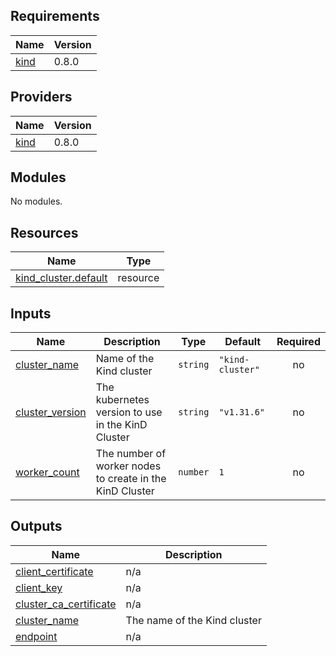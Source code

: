 <!-- BEGIN_TF_DOCS -->
## Requirements

| Name | Version |
|------|---------|
| <a name="requirement_kind"></a> [kind](#requirement\_kind) | 0.8.0 |

## Providers

| Name | Version |
|------|---------|
| <a name="provider_kind"></a> [kind](#provider\_kind) | 0.8.0 |

## Modules

No modules.

## Resources

| Name | Type |
|------|------|
| [kind_cluster.default](https://registry.terraform.io/providers/tehcyx/kind/0.8.0/docs/resources/cluster) | resource |

## Inputs

| Name | Description | Type | Default | Required |
|------|-------------|------|---------|:--------:|
| <a name="input_cluster_name"></a> [cluster\_name](#input\_cluster\_name) | Name of the Kind cluster | `string` | `"kind-cluster"` | no |
| <a name="input_cluster_version"></a> [cluster\_version](#input\_cluster\_version) | The kubernetes version to use in the KinD Cluster | `string` | `"v1.31.6"` | no |
| <a name="input_worker_count"></a> [worker\_count](#input\_worker\_count) | The number of worker nodes to create in the KinD Cluster | `number` | `1` | no |

## Outputs

| Name | Description |
|------|-------------|
| <a name="output_client_certificate"></a> [client\_certificate](#output\_client\_certificate) | n/a |
| <a name="output_client_key"></a> [client\_key](#output\_client\_key) | n/a |
| <a name="output_cluster_ca_certificate"></a> [cluster\_ca\_certificate](#output\_cluster\_ca\_certificate) | n/a |
| <a name="output_cluster_name"></a> [cluster\_name](#output\_cluster\_name) | The name of the Kind cluster |
| <a name="output_endpoint"></a> [endpoint](#output\_endpoint) | n/a |
<!-- END_TF_DOCS -->